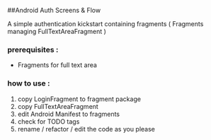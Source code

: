 ##Android Auth Screens & Flow

A simple authentication kickstart containing fragments ( Fragments managing FullTextAreaFragment )

### prerequisites :

* Fragments for full text area

### how to use : 

1. copy LoginFragment to fragment package
2. copy FullTextAreaFragment
3. edit Android Manifest to fragments
4. check for TODO tags
5. rename / refactor / edit the code as you please
